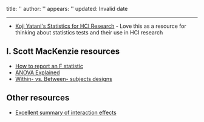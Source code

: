 title: ''
author: ''
appears: ''
updated: Invalid date

---

* [Koji Yatani's Statistics for HCI Research](http://yatani.jp/teaching/doku.php?id=hcistats:start) - Love this as a resource for thinking about statistics tests and their use in HCI research

## I. Scott MacKenzie resources

* [How to report an F statistic](http://www.yorku.ca/mack/RN-HowToReportAnFStatistic.html)
* [ANOVA Explained](http://www.yorku.ca/mack/RN-Anova.html)
* [Within- vs. Between- subjects designs](http://www.yorku.ca/mack/RN-Counterbalancing.html)

## Other resources

* [Excellent summary of interaction effects](http://www.unc.edu/courses/2008spring/psyc/270/001/interact.html)
